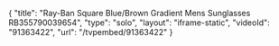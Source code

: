 {
    "title": "Ray-Ban Square Blue\/Brown Gradient Mens Sunglasses RB355790039654",
    "type": "solo",
    "layout": "iframe-static",
    "videoId": "91363422",
    "url": "\/tvpembed\/91363422"
}